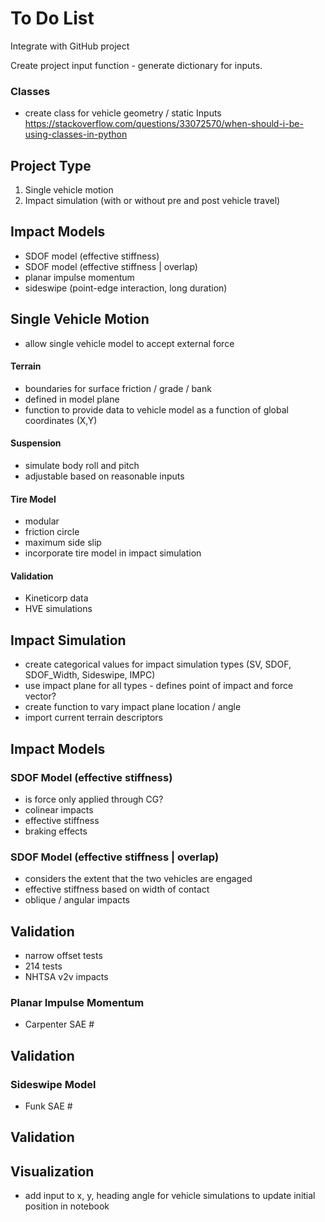 To Do List
=============================

Integrate with GitHub project

Create project input function - generate dictionary for inputs.  

### Classes
+ create class for vehicle geometry / static Inputs
https://stackoverflow.com/questions/33072570/when-should-i-be-using-classes-in-python



## Project Type
1. Single vehicle motion
2. Impact simulation (with or without pre and post vehicle travel)

## Impact Models
+ SDOF model (effective stiffness)
+ SDOF model (effective stiffness | overlap)
+ planar impulse momentum
+ sideswipe (point-edge interaction, long duration)

## Single Vehicle Motion
- allow single vehicle model to accept external force

#### Terrain
- boundaries for surface friction / grade / bank
- defined in model plane
- function to provide data to vehicle model as a function of global coordinates (X,Y)

#### Suspension
- simulate body roll and pitch
- adjustable based on reasonable inputs

#### Tire Model
- modular
- friction circle
- maximum side slip
- incorporate tire model in impact simulation

#### Validation
- Kineticorp data
- HVE simulations

## Impact Simulation
- create categorical values for impact simulation types (SV, SDOF, SDOF_Width, Sideswipe, IMPC)
- use impact plane for all types - defines point of impact and force vector?
- create function to vary impact plane location / angle
- import current terrain descriptors

## Impact Models
### SDOF Model (effective stiffness)
- is force only applied through CG?
- colinear impacts
- effective stiffness
- braking effects

### SDOF Model (effective stiffness | overlap)
- considers the extent that the two vehicles are engaged
- effective stiffness based on width of contact
- oblique / angular impacts

## Validation
- narrow offset tests
- 214 tests
- NHTSA v2v impacts

### Planar Impulse Momentum
- Carpenter SAE #

## Validation


### Sideswipe Model
- Funk SAE #


## Validation


## Visualization
- add input to x, y, heading angle for vehicle simulations to update initial position in notebook
